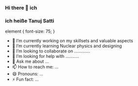 ### Hi there 👋 ich 
### ich heiße Tanuj Satti 
element {
  font-size: 75;
}

- 🔭 I’m currently working on my skillsets and valuable aspects
- 🌱 I’m currently learning Nuclear physics and designing
- 👯 I’m looking to collaborate on .............
- 🤔 I’m looking for help with ...........
- 💬 Ask me about ...
- 📫 How to reach me: ...
- 😄 Pronouns: ...
- ⚡ Fun fact: ...
 
